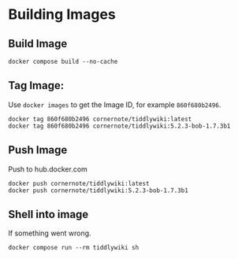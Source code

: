 # Building Images

## Build Image

```shell
docker compose build --no-cache
```

## Tag Image:

Use `docker images` to get the Image ID, for example `860f680b2496`.


```shell
docker tag 860f680b2496 cornernote/tiddlywiki:latest
docker tag 860f680b2496 cornernote/tiddlywiki:5.2.3-bob-1.7.3b1
```

## Push Image

Push to hub.docker.com

```shell
docker push cornernote/tiddlywiki:latest
docker push cornernote/tiddlywiki:5.2.3-bob-1.7.3b1
```

## Shell into image

If something went wrong.

```shell
docker compose run --rm tiddlywiki sh
```